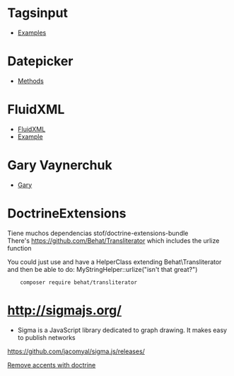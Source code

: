 
# Tagsinput
 - [Examples](http://bootstrap-tagsinput.github.io/bootstrap-tagsinput/examples/)

# Datepicker
 - [Methods](https://bootstrap-datepicker.readthedocs.io/en/latest/methods.html)

# FluidXML
 - [FluidXML](https://github.com/servo-php/fluidxml)
 - [Example](https://github.com/servo-php/fluidxml/blob/master/documents/Examples/00_Intro.php)

# Gary Vaynerchuk
 - [Gary](https://www.garyvaynerchuk.com/)
 
# DoctrineExtensions     
  Tiene muchos dependencias stof/doctrine-extensions-bundle  
  There's https://github.com/Behat/Transliterator which includes the urlize function 

  You could just use and have a HelperClass extending Behat\Transliterator 
  and then be able to do: MyStringHelper::urlize("isn't that great?")
   
		composer require behat/transliterator
  

# http://sigmajs.org/
 - Sigma is a JavaScript library dedicated to graph drawing. It makes easy to publish networks

  https://github.com/jacomyal/sigma.js/releases/
    
  [Remove accents with doctrine](http://usualcarrot.com/how-to-remove-accents-in-php)
  
  
  
  

